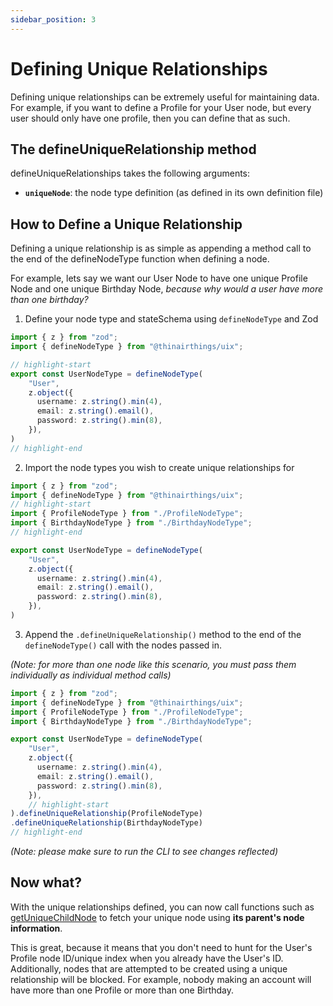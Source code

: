 ```yaml
---
sidebar_position: 3
---
```


# Defining Unique Relationships

Defining unique relationships can be extremely useful for maintaining data. For example, if you want to define a Profile for your User node, but every user should only have one profile, then you can define that as such.

## The defineUniqueRelationship method

defineUniqueRelationships takes the following arguments:
- **`uniqueNode`**: the node type definition (as defined in its own definition file)

## How to Define a Unique Relationship

Defining a unique relationship is as simple as appending a method call to the end of the defineNodeType function when defining a node.

For example, lets say we want our User Node to have one unique Profile Node and one unique Birthday Node, *because why would a user have more than one birthday?*

1. Define your node type and stateSchema using `defineNodeType` and Zod
```typescript title="./src/libs/nodes/UserNodeType.ts"
import { z } from "zod";
import { defineNodeType } from "@thinairthings/uix";

// highlight-start
export const UserNodeType = defineNodeType(
    "User",
    z.object({
      username: z.string().min(4),
      email: z.string().email(),
      password: z.string().min(8),
    }),
)
// highlight-end
```

2. Import the node types you wish to create unique relationships for
```typescript title="./src/libs/nodes/UserNodeType.ts"
import { z } from "zod";
import { defineNodeType } from "@thinairthings/uix";
// highlight-start
import { ProfileNodeType } from "./ProfileNodeType";
import { BirthdayNodeType } from "./BirthdayNodeType";
// highlight-end

export const UserNodeType = defineNodeType(
    "User",
    z.object({
      username: z.string().min(4),
      email: z.string().email(),
      password: z.string().min(8),
    }),
)
```


3. Append the `.defineUniqueRelationship()` method to the end of the `defineNodeType()` call with the nodes passed in.

_(Note: for more than one node like this scenario, you must pass them individually as individual method calls)_

```typescript title="./src/libs/nodes/UserNodeType.ts"
import { z } from "zod";
import { defineNodeType } from "@thinairthings/uix";
import { ProfileNodeType } from "./ProfileNodeType";
import { BirthdayNodeType } from "./BirthdayNodeType";

export const UserNodeType = defineNodeType(
    "User",
    z.object({
      username: z.string().min(4),
      email: z.string().email(),
      password: z.string().min(8),
    }),
    // highlight-start
).defineUniqueRelationship(ProfileNodeType)
.defineUniqueRelationship(BirthdayNodeType)
// highlight-end
```

_(Note: please make sure to run the CLI to see changes reflected)_

## Now what?

With the unique relationships defined, you can now call functions such as [getUniqueChildNode](/docs/functions/getUniqueChildNode) to fetch your unique node using **its parent's node information**. 

This is great, because it means that you don't need to hunt for the User's Profile node ID/unique index when you already have the User's ID. Additionally, nodes that are attempted to be created using a unique relationship will be blocked. For example, nobody making an account will have more than one Profile or more than one Birthday.
